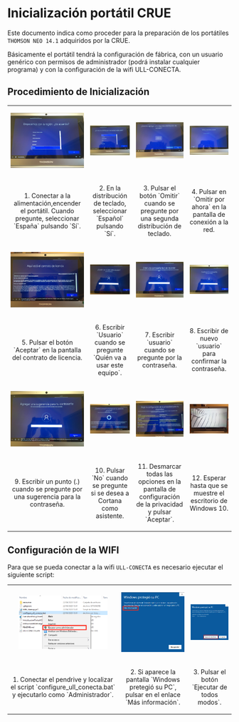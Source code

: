 # Inicialización portátil CRUE

Este documento indica como proceder para la preparación de los portátiles `THOMSON NEO 14.1` adquiridos por la CRUE. 

Básicamente el portátil tendrá la configuración de fábrica, con un usuario genérico con permisos de administrador (podrá instalar cualquier programa) y con la configuración de la wifi ULL-CONECTA.

## Procedimiento de Inicialización

<table>
<tr>
<td><p align="center"><img src="resources/images/IMG_6069.JPG" alt="Region" width="200"/></p></td>
<td><p align="center"><img src="resources/images/IMG_6070.JPG" alt="Distribucion teclado" width="200"/></p></td>
<td><p align="center"><img src="resources/images/IMG_6071.JPG" alt="Segunda Distribucion teclado" width="200"/></p></td>
<td><p align="center"><img src="resources/images/IMG_6072.JPG" alt="Conectar a la red" width="200"/></p></td>
</tr>
<tr>
<td><p align="center">1. Conectar a la alimentación,encender el portátil. Cuando pregunte, seleccionar `España` pulsando `Sí`.</p></td>
<td><p align="center">2. En la distribución de teclado, seleccionar `Español` pulsando `Sí`.</p></td>
<td><p align="center">3. Pulsar el botón `Omitir` cuando se pregunte por una segunda distribución de teclado.</p></td>
<td><p align="center">4. Pulsar en `Omitir por ahora` en la pantalla de conexión a la red.</p></td>
</tr>

<tr>
<td><p align="center"><img src="resources/images/IMG_6073.JPG" alt="Licencia" width="200"/></p></td>
<td><p align="center"><img src="resources/images/IMG_6074.JPG" alt="Usuario" width="200"/></p></td>
<td><p align="center"><img src="resources/images/IMG_6075.JPG" alt="Contraseña" width="200"/></p></td>
<td><p align="center"><img src="resources/images/IMG_6076.JPG" alt="Confirmar contraseña" width="200"/></p></td>
</tr>
<tr>
<td><p align="center">5. Pulsar el botón `Aceptar` en la pantalla del contrato de licencia.</p></td>
<td><p align="center">6. Escribir `Usuario` cuando se pregunte `Quién va a usar este equipo`.</p></td>
<td><p align="center">7. Escribir `usuario` cuando se pregunte por la contraseña.</p></td>
<td><p align="center">8. Escribir de nuevo `usuario` para confirmar la contraseña.</p></td>
</tr>

<tr>
<td><p align="center"><img src="resources/images/IMG_6077.JPG" alt="Sugerencia contraseña" width="200"/></p></td>
<td><p align="center"><img src="resources/images/IMG_6078.JPG" alt="Cortana" width="200"/></p></td>
<td><p align="center"><img src="resources/images/IMG_6079.JPG" alt="Privacidad" width="200"/></p></td>
<td><p align="center"><img src="resources/images/IMG_6081.JPG" alt="Comienzo" width="200"/></p></td>
</tr>
<tr>
<td><p align="center">9. Escribir un punto (.) cuando se pregunte por una sugerencia para la contraseña.</p></td>
<td><p align="center">10. Pulsar `No` cuando se pregunte si se desea a Cortana como asistente.</p></td>
<td><p align="center">11. Desmarcar todas las opciones en la pantalla de configuración de la privacidad y pulsar `Aceptar`.</p></td>
<td><p align="center">12. Esperar hasta que se muestre el escritorio de Windows 10.</p></td>
</tr>

</table>

## Configuración de la WIFI

Para que se pueda conectar a la wifi `ULL-CONECTA` es necesario ejecutar el siguiente script:

<table>
<tr>
<td><p align="center"><img src="resources/images/script-wifi-1.png" alt="Ejecutar como administrador" width="200"/></p></td>
<td><p align="center"><img src="resources/images/script-wifi-2.png" alt="Proteccion" width="200"/></p></td>
<td><p align="center"><img src="resources/images/script-wifi-3.png" alt="Ejecucion" width="200"/></p></td>
</tr>
<tr>
<td><p align="center">1. Conectar el pendrive y localizar el script `configure_ull_conecta.bat` y ejecutarlo como `Administrador`.</p></td>
<td><p align="center">2. Si aparece la pantalla `Windows pretegió su PC`, pulsar en el enlace `Más información`.</p></td>
<td><p align="center">3. Pulsar el botón `Ejecutar de todos modos`.</p></td>
</tr>
</table>